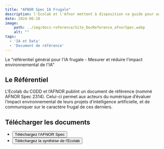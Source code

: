 ```yaml
---
title: "AFNOR Spec IA Frugale"
description: l'Ecolab et l'Afnor mettent à disposition ce guide pour une IA frugale
date: 2024-06-28
image:
    path: ../img/docs-reference/Site_DocReference_afnorSpec.webp
    alt: ""
tags:
  - 'IA et Data'
  - 'Document de référence'
---
```


<!-- chapô-->
Le "référentiel général pour l'IA frugale - Mesurer et réduire l'impact environnemental de l'IA" 

<!-- texte-->

## Le Référentiel
L'Ecolab du CGDD et l’AFNOR  publint un document de référence (nommé AFNOR Spec 2314). 
Celui-ci permet aux acteurs du numérique d’évaluer l’impact environnemental de leurs projets d’intelligence artificielle, et de communiquer sur le caractère frugal de ces derniers.

## Télécharger les documents

<ul class="fr-btns-group fr-btns-group--lg">
    <li>
    <a href="https://www.boutique.afnor.org/fr-fr/norme/afnor-spec-2314/referentiel-general-pour-lia-frugale-mesurer-et-reduire-limpact-environneme/fa208976/421140#"> 
      <button class="fr-btn">
            Téléchargez l'AFNOR Spec
        </button>
    </a>
    </li>
    <li>
      <a href="https://greentechinnovation.fr/storage/2024/06/Referentiel-general-pour-lIA-frugale.pdf">
        <button class="fr-btn fr-btn--secondary">
            Téléchargez la synthèse de l'Ecolab
        </button>
      </a>
    </li>
</ul> 

